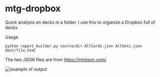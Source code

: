 # mtg-dropbox
Quick analysis on decks in a folder. I use this to organize a Dropbox full of decks

Usage
```
python report_builder.py source/dir AllCards.json AllSets.json dest/file.html
```

The two JSON files are from https://mtgjson.com/

![example of output](http://i.imgur.com/jHDmW9s.png)
